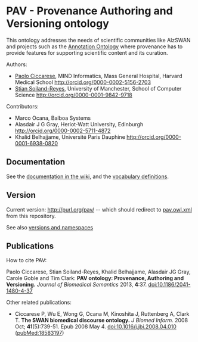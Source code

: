 # PAV - Provenance Authoring and Versioning ontology

This ontology addresses the needs of scientific communities like 
AlzSWAN and projects such as the 
[Annotation Ontology](http://code.google.com/p/annotation-ontology/) where provenance 
has to provide features for supporting scientific content and its curation.


Authors:

* [Paolo Ciccarese](http://www.paolociccarese.info/), MIND Informatics, Mass General Hospital, Harvard Medical School http://orcid.org/0000-0002-5156-2703
* [Stian Soiland-Reyes](http://soiland-reyes.com/stian/work/), University of Manchester, School of Computer Science  http://orcid.org/0000-0001-9842-9718

Contributors:

* Marco Ocana, Balboa Systems
* Alasdair J G Gray,  Heriot-Watt University, Edinburgh http://orcid.org/0000-0002-5711-4872
* Khalid Belhajjame, Université Paris Dauphine http://orcid.org/0000-0001-6938-0820

## Documentation

See the [documentation in the wiki](https://github.com/pav-ontology/pav/wiki/), and the 
[vocabulary definitions](http://pav-ontology.github.io/pav/pav.html).

## Version

Current version: http://purl.org/pav/ -- which should redirect to [pav.owl.xml](http://pav-ontology.github.io/pav/pav.rdf.xml) from this repository.

See also [versions and namespaces](https://github.com/pav-ontology/pav/wiki/Versions)

## Publications

How to cite PAV:

Paolo Ciccarese, Stian Soiland-Reyes, Khalid Belhajjame, Alasdair JG Gray, Carole Goble and Tim Clark:
**PAV ontology: Provenance, Authoring and Versioning.** 
*Journal of Biomedical Semantics* 2013, **4**:37. [doi:10.1186/2041-1480-4-37](http://dx.doi.org/10.1186/2041-1480-4-37)

Other related publications:

 * Ciccarese P, Wu E, Wong G, Ocana M, Kinoshita J, Ruttenberg A, Clark T. **The SWAN biomedical discourse ontology.** *J Biomed Inform.* 2008 Oct; **41**(5):739-51. Epub 2008 May 4. [doi:10.1016/j.jbi.2008.04.010](10.1016/j.jbi.2008.04.010) ([pubMed:18583197](http://www.ncbi.nlm.nih.gov/pubmed/18583197)) 
